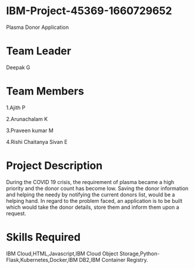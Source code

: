 # IBM-Project-45369-1660729652
Plasma Donor Application

# Team Leader
Deepak G

# Team Members
1.Ajith P

2.Arunachalam K

3.Praveen kumar M

4.Rishi Chaitanya Sivan E

# Project Description
During the COVID 19 crisis, the requirement of plasma became a high priority and the donor count has become low. Saving the donor information and helping the needy by notifying the current donors list, would be a helping hand. In regard to the problem faced, an application is to be built which would take the donor details, store them and inform them upon a request.
# Skills Required
IBM Cloud,HTML,Javascript,IBM Cloud Object Storage,Python-Flask,Kubernetes,Docker,IBM DB2,IBM Container Registry.
